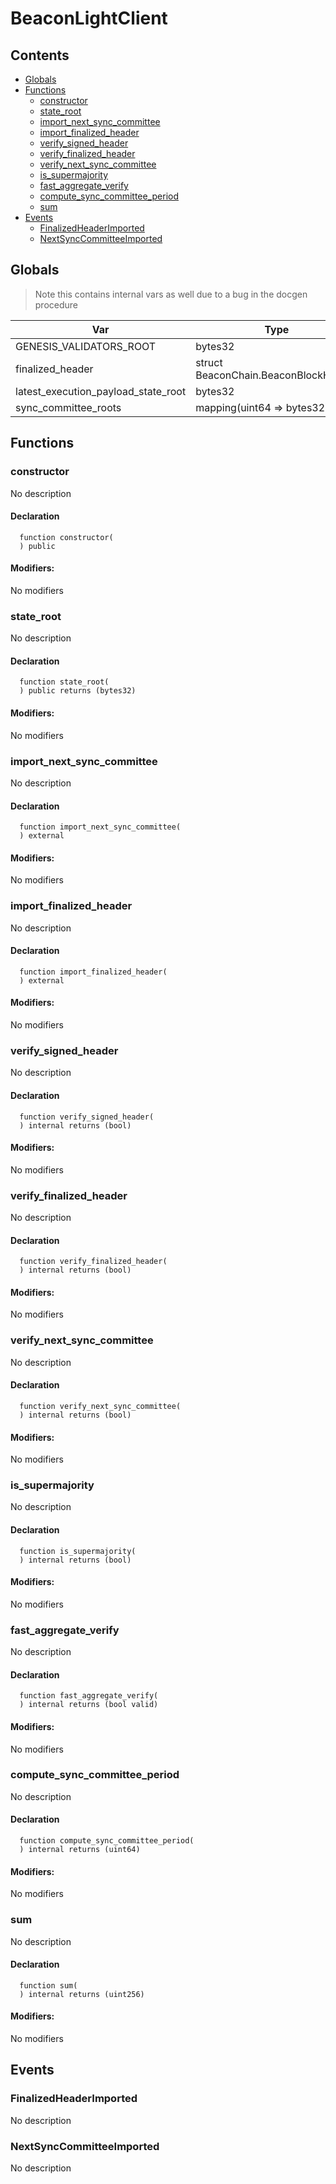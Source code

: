 # BeaconLightClient





## Contents
<!-- START doctoc generated TOC please keep comment here to allow auto update -->
<!-- DON'T EDIT THIS SECTION, INSTEAD RE-RUN doctoc TO UPDATE -->

- [Globals](#globals)
- [Functions](#functions)
  - [constructor](#constructor)
  - [state_root](#state_root)
  - [import_next_sync_committee](#import_next_sync_committee)
  - [import_finalized_header](#import_finalized_header)
  - [verify_signed_header](#verify_signed_header)
  - [verify_finalized_header](#verify_finalized_header)
  - [verify_next_sync_committee](#verify_next_sync_committee)
  - [is_supermajority](#is_supermajority)
  - [fast_aggregate_verify](#fast_aggregate_verify)
  - [compute_sync_committee_period](#compute_sync_committee_period)
  - [sum](#sum)
- [Events](#events)
  - [FinalizedHeaderImported](#finalizedheaderimported)
  - [NextSyncCommitteeImported](#nextsynccommitteeimported)

<!-- END doctoc generated TOC please keep comment here to allow auto update -->

## Globals

> Note this contains internal vars as well due to a bug in the docgen procedure

| Var | Type |
| --- | --- |
| GENESIS_VALIDATORS_ROOT | bytes32 |
| finalized_header | struct BeaconChain.BeaconBlockHeader |
| latest_execution_payload_state_root | bytes32 |
| sync_committee_roots | mapping(uint64 => bytes32) |



## Functions

### constructor
No description


#### Declaration
```solidity
  function constructor(
  ) public
```

#### Modifiers:
No modifiers



### state_root
No description


#### Declaration
```solidity
  function state_root(
  ) public returns (bytes32)
```

#### Modifiers:
No modifiers



### import_next_sync_committee
No description


#### Declaration
```solidity
  function import_next_sync_committee(
  ) external
```

#### Modifiers:
No modifiers



### import_finalized_header
No description


#### Declaration
```solidity
  function import_finalized_header(
  ) external
```

#### Modifiers:
No modifiers



### verify_signed_header
No description


#### Declaration
```solidity
  function verify_signed_header(
  ) internal returns (bool)
```

#### Modifiers:
No modifiers



### verify_finalized_header
No description


#### Declaration
```solidity
  function verify_finalized_header(
  ) internal returns (bool)
```

#### Modifiers:
No modifiers



### verify_next_sync_committee
No description


#### Declaration
```solidity
  function verify_next_sync_committee(
  ) internal returns (bool)
```

#### Modifiers:
No modifiers



### is_supermajority
No description


#### Declaration
```solidity
  function is_supermajority(
  ) internal returns (bool)
```

#### Modifiers:
No modifiers



### fast_aggregate_verify
No description


#### Declaration
```solidity
  function fast_aggregate_verify(
  ) internal returns (bool valid)
```

#### Modifiers:
No modifiers



### compute_sync_committee_period
No description


#### Declaration
```solidity
  function compute_sync_committee_period(
  ) internal returns (uint64)
```

#### Modifiers:
No modifiers



### sum
No description


#### Declaration
```solidity
  function sum(
  ) internal returns (uint256)
```

#### Modifiers:
No modifiers





## Events

### FinalizedHeaderImported
No description

  


### NextSyncCommitteeImported
No description

  


